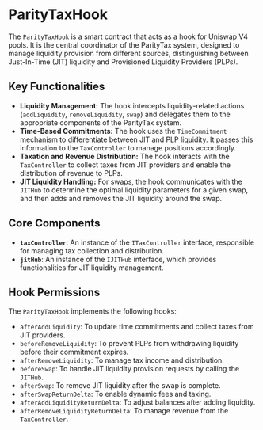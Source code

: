 # ParityTaxHook

The `ParityTaxHook` is a smart contract that acts as a hook for Uniswap V4 pools. It is the central coordinator of the ParityTax system, designed to manage liquidity provision from different sources, distinguishing between Just-In-Time (JIT) liquidity and Provisioned Liquidity Providers (PLPs).

## Key Functionalities

- **Liquidity Management:** The hook intercepts liquidity-related actions (`addLiquidity`, `removeLiquidity`, `swap`) and delegates them to the appropriate components of the ParityTax system.
- **Time-Based Commitments:** The hook uses the `TimeCommitment` mechanism to differentiate between JIT and PLP liquidity. It passes this information to the `TaxController` to manage positions accordingly.
- **Taxation and Revenue Distribution:** The hook interacts with the `TaxController` to collect taxes from JIT providers and enable the distribution of revenue to PLPs.
- **JIT Liquidity Handling:** For swaps, the hook communicates with the `JITHub` to determine the optimal liquidity parameters for a given swap, and then adds and removes the JIT liquidity around the swap.

## Core Components

- **`taxController`**: An instance of the `ITaxController` interface, responsible for managing tax collection and distribution.
- **`jitHub`**: An instance of the `IJITHub` interface, which provides functionalities for JIT liquidity management.

## Hook Permissions

The `ParityTaxHook` implements the following hooks:

- `afterAddLiquidity`: To update time commitments and collect taxes from JIT providers.
- `beforeRemoveLiquidity`: To prevent PLPs from withdrawing liquidity before their commitment expires.
- `afterRemoveLiquidity`: To manage tax income and distribution.
- `beforeSwap`: To handle JIT liquidity provision requests by calling the `JITHub`.
- `afterSwap`: To remove JIT liquidity after the swap is complete.
- `afterSwapReturnDelta`: To enable dynamic fees and taxing.
- `afterAddLiquidityReturnDelta`: To adjust balances after adding liquidity.
- `afterRemoveLiquidityReturnDelta`: To manage revenue from the `TaxController`.